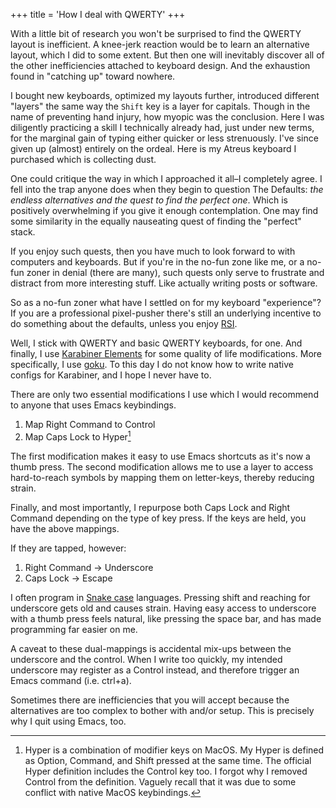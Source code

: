 +++
title = 'How I deal with QWERTY'
+++

With a little bit of research you won't be surprised to find the QWERTY layout is inefficient. A knee-jerk reaction would be to learn an alternative layout, which I did to some extent. But then one will inevitably discover all of the other inefficiencies attached to keyboard design. And the exhaustion found in "catching up" toward nowhere.

I bought new keyboards, optimized my layouts further, introduced different "layers" the same way the `Shift` key is a layer for capitals. Though in the name of preventing hand injury, how myopic was the conclusion. Here I was diligently practicing a skill I technically already had, just under new terms, for the marginal gain of typing either quicker or less strenuously. I've since given up (almost) entirely on the ordeal. Here is my Atreus keyboard I purchased which is collecting dust.

One could critique the way in which I approached it all–I completely agree. I fell into the trap anyone does when they begin to question The Defaults: _the endless alternatives and the quest to find the perfect one_. Which is positively overwhelming if you give it enough contemplation. One may find some similarity in the equally nauseating quest of finding the "perfect" stack. 

If you enjoy such quests, then you have much to look forward to with computers and keyboards. But if you're in the no-fun zone like me, or a no-fun zoner in denial (there are many), such quests only serve to frustrate and distract from more interesting stuff. Like actually writing posts or software.

So as a no-fun zoner what have I settled on for my keyboard "experience"? If you are a professional pixel-pusher there's still an underlying incentive to do something about the defaults, unless you enjoy [RSI](https://en.wikipedia.org/wiki/Repetitive_strain_injury). 

Well, I stick with QWERTY and basic QWERTY keyboards, for one. And finally, I use [Karabiner Elements](https://karabiner-elements.pqrs.org/) for some quality of life modifications. More specifically, I use [goku](https://github.com/yqrashawn/GokuRakuJoudo#gokurakujoudo). To this day I do not know how to write native configs for Karabiner, and I hope I never have to.

There are only two essential modifications I use which I would recommend to anyone that uses Emacs keybindings. 

1. Map Right Command to Control
2. Map Caps Lock to Hyper[^1]

The first modification makes it easy to use Emacs shortcuts as it's now a thumb press. The second modification allows me to use a layer to access hard-to-reach symbols by mapping them on letter-keys, thereby reducing strain.

Finally, and most importantly, I repurpose both Caps Lock and Right Command depending on the type of key press. If the keys are held, you have the above mappings.

If they are tapped, however:

1. Right Command -> Underscore
2. Caps Lock -> Escape

I often program in [Snake case](https://en.wikipedia.org/wiki/Snake_case) languages. Pressing shift and reaching for underscore gets old and causes strain. Having easy access to underscore with a thumb press feels natural, like pressing the space bar, and has made programming far easier on me.

A caveat to these dual-mappings is accidental mix-ups between the underscore and the control. When I write too quickly, my intended underscore may register as a Control instead, and therefore trigger an Emacs command (i.e. ctrl+a). 

Sometimes there are inefficiencies that you will accept because the alternatives are too complex to bother with and/or setup. This is precisely why I quit using Emacs, too.

[^1]: Hyper is a combination of modifier keys on MacOS. My Hyper is defined as Option, Command, and Shift pressed at the same time. The official Hyper definition includes the Control key too. I forgot why I removed Control from the definition. Vaguely recall that it was due to some conflict with native MacOS keybindings.
